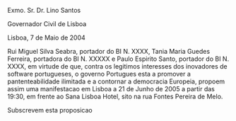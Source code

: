 Exmo. Sr. Dr. Lino Santos

Governador Civil de Lisboa

Lisboa, 7 de Maio de 2004

Rui Miguel Silva Seabra, portador do BI N. XXXX, Tania Maria Guedes
Ferreira, portadora do BI N. XXXXX e Paulo Espirito Santo, portador do
BI N. XXXX, em virtude de que, contra os legitimos interesses dos
inovadores de software portugueses, o governo Portugues esta a promover
a pantenteabilidade ilimitada e a contornar a democracia Europeia,
propoem assim uma manifestacao em Lisboa a 21 de Junho de 2005 a partir
das 19:30, em frente ao Sana Lisboa Hotel, sito na rua Fontes Pereira de
Melo.

Subscrevem esta proposicao
